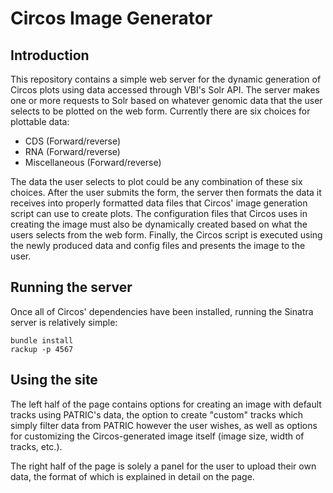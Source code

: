 # Circos Image Generator

## Introduction

This repository contains a simple web server for the dynamic generation of Circos plots using data accessed through VBI's Solr API. The server makes one or more requests to Solr based on whatever genomic data that the user selects to be plotted on the web form. Currently there are six choices for plottable data:

* CDS (Forward/reverse)
* RNA (Forward/reverse)
* Miscellaneous (Forward/reverse)

The data the user selects to plot could be any combination of these six choices. After the user submits the form, the server then formats the data it receives into properly formatted data files that Circos' image generation script can use to create plots. The configuration files that Circos uses in creating the image must also be dynamically created based on what the users selects from the web form. Finally, the Circos script is executed using the newly produced data and config files and presents the image to the user.

## Running the server

Once all of Circos' dependencies have been installed, running the Sinatra server is relatively simple:

    bundle install
    rackup -p 4567
    
## Using the site

The left half of the page contains options for creating an image with default tracks using PATRIC's data, the option to create "custom" tracks which simply filter data from PATRIC however the user wishes, as well as options for customizing the Circos-generated image itself (image size, width of tracks, etc.).

The right half of the page is solely a panel for the user to upload their own data, the format of which is explained in detail on the page.

